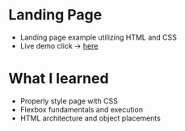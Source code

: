 # Landing Page
- Landing page example utilizing HTML and CSS
- Live demo click -> [here](https://roymero.github.io/landing-page/) 
# What I learned
- Properly style page with CSS
- Flexbox fundamentals and execution
- HTML architecture and object placements 

